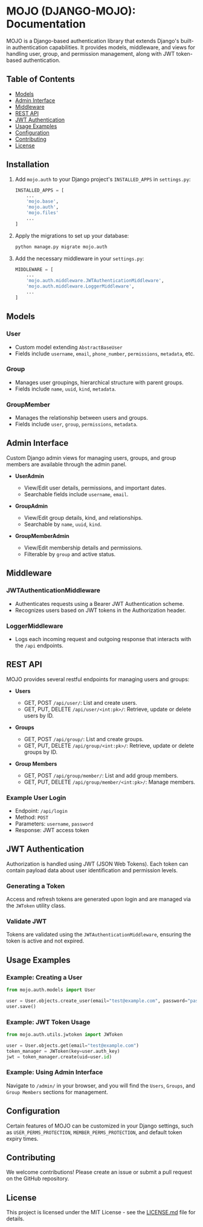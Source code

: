 # MOJO (DJANGO-MOJO): Documentation

MOJO is a Django-based authentication library that extends Django's built-in authentication capabilities. It provides models, middleware, and views for handling user, group, and permission management, along with JWT token-based authentication.

## Table of Contents

- [Models](#models)
- [Admin Interface](#admin-interface)
- [Middleware](#middleware)
- [REST API](#rest-api)
- [JWT Authentication](#jwt-authentication)
- [Usage Examples](#usage-examples)
- [Configuration](#configuration)
- [Contributing](#contributing)
- [License](#license)

## Installation


1. Add `mojo.auth` to your Django project's `INSTALLED_APPS` in `settings.py`:
   ```python
   INSTALLED_APPS = [
       ...
       'mojo.base',
       'mojo.auth',
       'mojo.files'
       ...
   ]
   ```

2. Apply the migrations to set up your database:
   ```bash
   python manage.py migrate mojo.auth
   ```

3. Add the necessary middleware in your `settings.py`:
   ```python
   MIDDLEWARE = [
       ...
       'mojo.auth.middleware.JWTAuthenticationMiddleware',
       'mojo.auth.middleware.LoggerMiddleware',
       ...
   ]
   ```

## Models

### User

- Custom model extending `AbstractBaseUser`
- Fields include `username`, `email`, `phone_number`, `permissions`, `metadata`, etc.

### Group

- Manages user groupings, hierarchical structure with parent groups.
- Fields include `name`, `uuid`, `kind`, `metadata`.

### GroupMember

- Manages the relationship between users and groups.
- Fields include `user`, `group`, `permissions`, `metadata`.

## Admin Interface

Custom Django admin views for managing users, groups, and group members are available through the admin panel.

- **UserAdmin**
  - View/Edit user details, permissions, and important dates.
  - Searchable fields include `username`, `email`.

- **GroupAdmin**
  - View/Edit group details, kind, and relationships.
  - Searchable by `name`, `uuid`, `kind`.

- **GroupMemberAdmin**
  - View/Edit membership details and permissions.
  - Filterable by `group` and active status.

## Middleware

### JWTAuthenticationMiddleware

- Authenticates requests using a Bearer JWT Authentication scheme.
- Recognizes users based on JWT tokens in the Authorization header.

### LoggerMiddleware

- Logs each incoming request and outgoing response that interacts with the `/api` endpoints.

## REST API

MOJO provides several restful endpoints for managing users and groups:

- **Users**
  - GET, POST `/api/user/`: List and create users.
  - GET, PUT, DELETE `/api/user/<int:pk>/`: Retrieve, update or delete users by ID.

- **Groups**
  - GET, POST `/api/group/`: List and create groups.
  - GET, PUT, DELETE `/api/group/<int:pk>/`: Retrieve, update or delete groups by ID.

- **Group Members**
  - GET, POST `/api/group/member/`: List and add group members.
  - GET, PUT, DELETE `/api/group/member/<int:pk>/`: Manage members.

### Example User Login

- Endpoint: `/api/login`
- Method: `POST`
- Parameters: `username`, `password`
- Response: JWT access token

## JWT Authentication

Authorization is handled using JWT (JSON Web Tokens). Each token can contain payload data about user identification and permission levels.

### Generating a Token

Access and refresh tokens are generated upon login and are managed via the `JWToken` utility class.

### Validate JWT

Tokens are validated using the `JWTAuthenticationMiddleware`, ensuring the token is active and not expired.

## Usage Examples

### Example: Creating a User

```python
from mojo.auth.models import User

user = User.objects.create_user(email="test@example.com", password="password123")
user.save()
```

### Example: JWT Token Usage

```python
from mojo.auth.utils.jwtoken import JWToken

user = User.objects.get(email="test@example.com")
token_manager = JWToken(key=user.auth_key)
jwt = token_manager.create(uid=user.id)
```

### Example: Using Admin Interface

Navigate to `/admin/` in your browser, and you will find the `Users`, `Groups`, and `Group Members` sections for management.

## Configuration

Certain features of MOJO can be customized in your Django settings, such as `USER_PERMS_PROTECTION`, `MEMBER_PERMS_PROTECTION`, and default token expiry times.

## Contributing

We welcome contributions! Please create an issue or submit a pull request on the GitHub repository.

## License

This project is licensed under the MIT License - see the [LICENSE.md](LICENSE.md) file for details.
